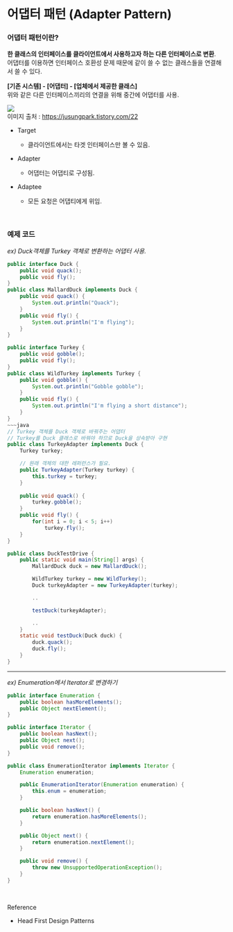어댑터 패턴 (Adapter Pattern)
===

### 어댑터 패턴이란?

**한 클래스의 인터페이스를 클라이언트에서 사용하고자 하는 다른 인터페이스로 변환**. <br>
어댑터를 이용하면 인터페이스 호환성 문제 때문에 같이 쓸 수 없는 클래스들을 연결해서 쓸 수 있다.

**[기존 시스템] - [어댑터] - [업체에서 제공한 클래스]** <br>
위와 같은 다른 인터페이스끼리의 연결을 위해 중간에 어댑터를 사용.

<img src ="https://t1.daumcdn.net/cfile/tistory/24231F4C575EACA210"> <br>
이미지 출처 : https://jusungpark.tistory.com/22

- Target <br>
  - 클라이언트에서는 타겟 인터페이스만 볼 수 있음.

- Adapter <br>
  - 어댑터는 어댑티로 구성됨. 

- Adaptee <br>
  - 모든 요청은 어댑티에게 위임.

<br>

### 예제 코드

*ex) Duck객체를 Turkey 객체로 변환하는 어댑터 사용.*

~~~java
public interface Duck {
    public void quack();
    public void fly();
}
public class MallardDuck implements Duck {
    public void quack() {
        System.out.println("Quack");
    }
    public void fly() {
        System.out.println("I'm flying");
    }
}
~~~
~~~java
public interface Turkey {
    public void gobble();
    public void fly();
}
public class WildTurkey implements Turkey {
    public void gobble() {
        System.out.println("Gobble gobble");
    }
    public void fly() {
        System.out.println("I'm flying a short distance");
    }
}
~~~java
// Turkey 객체를 Duck 객체로 바꿔주는 어댑터
// Turkey를 Duck 클래스로 바꿔야 하므로 Duck을 상속받아 구현
public class TurkeyAdapter implements Duck {
    Turkey turkey;

    // 원래 객체의 대한 레퍼런스가 필요.
    public TurkeyAdapter(Turkey turkey) {
        this.turkey = turkey;
    }
    
    public void quack() {
        turkey.gobble();
    }
    public void fly() {
        for(int i = 0; i < 5; i++)
            turkey.fly();
    }
}
~~~
~~~java
public class DuckTestDrive {
    public static void main(String[] args) {
        MallardDuck duck = new MallardDuck();

        WildTurkey turkey = new WildTurkey();
        Duck turkeyAdapter = new TurkeyAdapter(turkey);

        ..

        testDuck(turkeyAdapter);

        ..
    }
    static void testDuck(Duck duck) {
        duck.quack();
        duck.fly();
    }
}
~~~

--- 

*ex) Enumeration에서 Iterator로 변경하기*

~~~java
public interface Enumeration {
    public boolean hasMoreElements();
    public Object nextElement();
}
~~~
~~~java
public interface Iterator {
    public boolean hasNext();
    public Object next();
    public void remove();
}
~~~
~~~java
public class EnumerationIterator implements Iterator {
    Enumeration enumeration;

    public EnumerationIterator(Enumeration enumeration) {
        this.enum = enumeration;
    }

    public boolean hasNext() {
        return enumeration.hasMoreElements();
    }

    public Object next() {
        return enumeration.nextElement();
    }

    public void remove() {
        throw new UnsupportedOperationException();
    }
}
~~~

<br>


Reference
- Head First Design Patterns